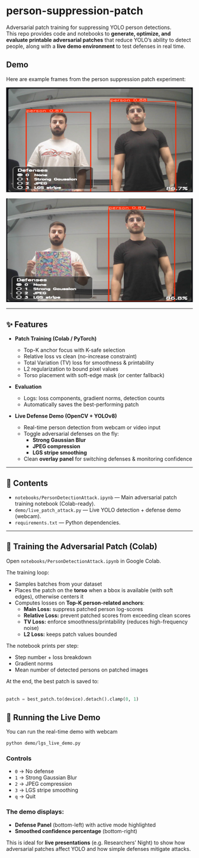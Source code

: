 # person-suppression-patch

Adversarial patch training for suppressing YOLO person detections.  
This repo provides code and notebooks to **generate, optimize, and evaluate printable adversarial patches** that reduce YOLO’s ability to detect people, along with a **live demo environment** to test defenses in real time.

## Demo

Here are example frames from the person suppression patch experiment:

<p align="center">
  <img src="images/demo2.png" alt="Normal detection" width="600"/>
</p>

<p align="center">
  <img src="images/demo1.png" alt="Suppression active" width="600"/>
</p>

---

## ✨ Features

- **Patch Training (Colab / PyTorch)**  
  - Top-K anchor focus with K-safe selection  
  - Relative loss vs clean (no-increase constraint)  
  - Total Variation (TV) loss for smoothness & printability  
  - L2 regularization to bound pixel values  
  - Torso placement with soft-edge mask (or center fallback)  

- **Evaluation**  
  - Logs: loss components, gradient norms, detection counts  
  - Automatically saves the best-performing patch  

- **Live Defense Demo (OpenCV + YOLOv8)**  
  - Real-time person detection from webcam or video input  
  - Toggle adversarial defenses on the fly:
    - **Strong Gaussian Blur**  
    - **JPEG compression**  
    - **LGS stripe smoothing**  
  - Clean **overlay panel** for switching defenses & monitoring confidence  

---

## 📂 Contents

- `notebooks/PersonDetectionAttack.ipynb` — Main adversarial patch training notebook (Colab-ready).  
- `demo/live_patch_attack.py` — Live YOLO detection + defense demo (webcam).  
- `requirements.txt` — Python dependencies.  

---

## 🚀 Training the Adversarial Patch (Colab)

Open `notebooks/PersonDetectionAttack.ipynb` in Google Colab.  

The training loop:  
- Samples batches from your dataset  
- Places the patch on the **torso** when a bbox is available (with soft edges), otherwise centers it  
- Computes losses on **Top-K person-related anchors**:  
  - **Main Loss:** suppress patched person log-scores  
  - **Relative Loss:** prevent patched scores from exceeding clean scores  
  - **TV Loss:** enforce smoothness/printability (reduces high-frequency noise)  
  - **L2 Loss:** keeps patch values bounded  

The notebook prints per step:  
- Step number + loss breakdown  
- Gradient norms  
- Mean number of detected persons on patched images  

At the end, the best patch is saved to:

```python

patch = best_patch.to(device).detach().clamp(0, 1)

```
## 🎥 Running the Live Demo

You can run the real-time demo with webcam

```bash
python demo/lgs_live_demo.py
```

### Controls
- `0` → No defense  
- `1` → Strong Gaussian Blur  
- `2` → JPEG compression  
- `3` → LGS stripe smoothing  
- `q` → Quit  

### The demo displays:
- **Defense Panel** (bottom-left) with active mode highlighted  
- **Smoothed confidence percentage** (bottom-right)  

This is ideal for **live presentations** (e.g. Researchers’ Night) to show how adversarial patches affect YOLO and how simple defenses mitigate attacks.




